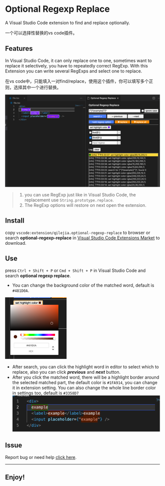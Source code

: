 # Optional Regexp Replace

A Visual Studio Code extension to find and replace optionally.

一个可以选择性替换的vs code插件。

## Features

In Visual Studio Code, it can only replace one to one,
sometimes want to replace it selectively, you have to repeatedly correct RegExp. With this Extension you can write several RegExps and select one to replace.

在vs code中，只能填入一对find/replace，使用这个插件，你可以填写多个正则，选择其中一个进行替换。

![](./assets/images/pic1.png)

> 1. you can use RegExp just like in Visual Studio Code, the replacement use `String.prototype.replace`.
> 2. The RegExp options will restore on next open the extension.

## Install

copy `vscode:extension/qilejia.optional-regexp-replace` to browser or search **optional-regexp-replace** in [Visual Studio Code Extensions Market](https://marketplace.visualstudio.com/search?target=VSCode&category=Other&sortBy=Installs) to download.

## Use

press `Ctrl + Shift + P` or `Cmd + Shift + P` in Visual Studio Code and search **optional regexp replace**.

* You can change the background color of the matched word, default is `#481D0A`.

<img src="./assets/images/pic3.png" width="200" height="200"/>

* After search, you can click the highlight word in editor to select which to replace, also you can click ***previous*** and ***next*** button.
* After you click the matched word, there will be a highlight border around the selected matched part, the default color is `#1FA914`, you can change it in extension setting. You can also change the whole line border color in settings too, default is `#3358D7`
![](./assets/images/pic2.png)


## Issue
Report bug or need help [click here](https://github.com/yilingapa/optional-regexp-replace/issues).


-----------------------------------------------------

## Enjoy!
